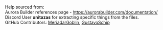 Help sourced from:  
Aurora Builder references page - https://aurorabuilder.com/documentation/<br>
Discord User **unitazas** for extracting specific things from the files.<br>
GitHub
Contributors: [MeriadarGoblin](https://github.com/MeriadarGoblin), [GustavoSchip](https://github.com/GustavoSchip)
